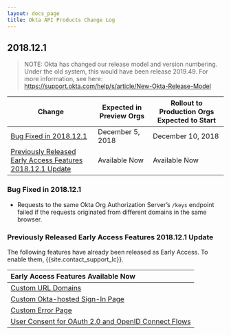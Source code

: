 ```yaml
---
layout: docs_page
title: Okta API Products Change Log
---
```


## 2018.12.1

> NOTE: Okta has changed our release model and version numbering. Under the old system, this would have been release 2019.49. For more information, see here: <https://support.okta.com/help/s/article/New-Okta-Release-Model>

| Change                                                                                                               | Expected in Preview Orgs | Rollout to Production Orgs Expected to Start |
| -------------------------------------------------------------------------------------------------------------------- | ------------------------ | -------------------------------------------- |
| [Bug Fixed in 2018.12.1](#bug-fixed-in-2018121)                                                                       | December 5, 2018         | December 10, 2018                             |
| [Previously Released Early Access Features 2018.12.1 Update](#previously-released-early-access-features-2018121-update) | Available Now            | Available Now                                |

### Bug Fixed in 2018.12.1

* Requests to the same Okta Org Authorization Server’s `/keys` endpoint failed if the requests originated from different domains in the same browser.

### Previously Released Early Access Features 2018.12.1 Update

The following features have already been released as Early Access. To enable them, {{site.contact_support_lc}}.

| Early Access Features Available Now
| :------------------------------------------------- |
| [Custom URL Domains](#custom-url-domains-are-in-early-access)|
| [Custom Okta-hosted Sign-In Page](#custom-okta-hosted-sign-in-page-is-in-early-access)|
| [Custom Error Page](#custom-error-page-is-in-early-access)|
| [User Consent for OAuth 2.0 and OpenID Connect Flows](#user-consent-for-oauth-20-and-openid-connect-flows-in-early-availability-ea) |
